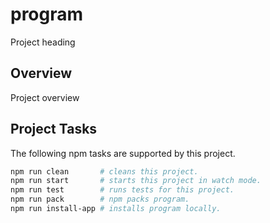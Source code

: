 # program

Project heading

## Overview

Project overview

## Project Tasks

The following npm tasks are supported by this project.

```bash
npm run clean       # cleans this project.
npm run start       # starts this project in watch mode.
npm run test        # runs tests for this project.
npm run pack        # npm packs program.
npm run install-app # installs program locally.
```